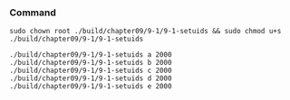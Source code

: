 ### Command

```shell script
sudo chown root ./build/chapter09/9-1/9-1-setuids && sudo chmod u+s ./build/chapter09/9-1/9-1-setuids

./build/chapter09/9-1/9-1-setuids a 2000
./build/chapter09/9-1/9-1-setuids b 2000
./build/chapter09/9-1/9-1-setuids c 2000
./build/chapter09/9-1/9-1-setuids d 2000
./build/chapter09/9-1/9-1-setuids e 2000
```
                                                                                                                                   